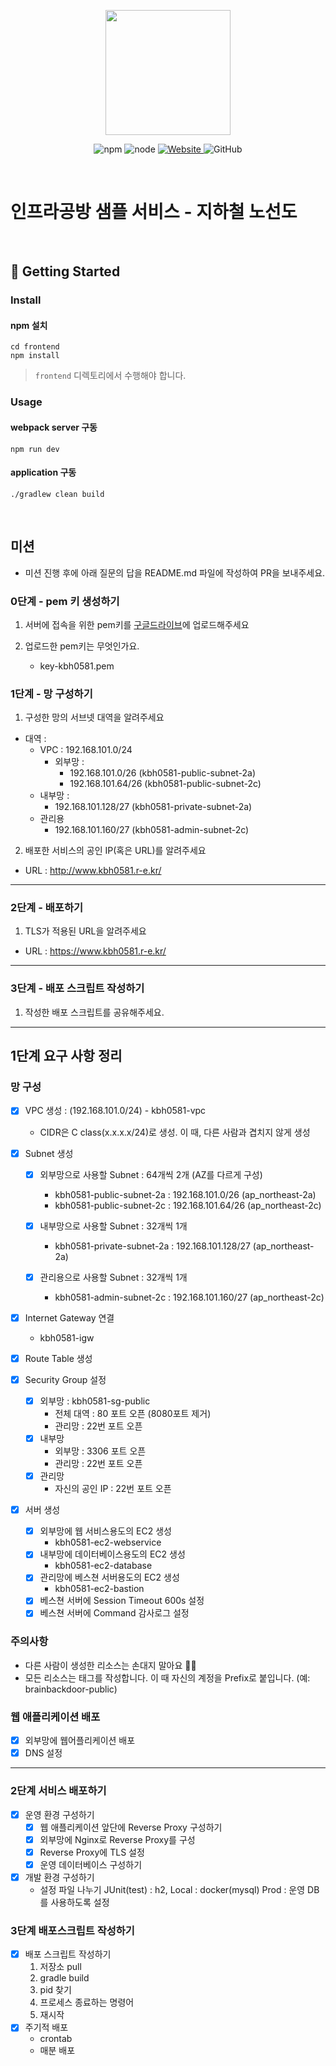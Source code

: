 <p align="center">
    <img width="200px;" src="https://raw.githubusercontent.com/woowacourse/atdd-subway-admin-frontend/master/images/main_logo.png"/>
</p>
<p align="center">
  <img alt="npm" src="https://img.shields.io/badge/npm-%3E%3D%205.5.0-blue">
  <img alt="node" src="https://img.shields.io/badge/node-%3E%3D%209.3.0-blue">
  <a href="https://edu.nextstep.camp/c/R89PYi5H" alt="nextstep atdd">
    <img alt="Website" src="https://img.shields.io/website?url=https%3A%2F%2Fedu.nextstep.camp%2Fc%2FR89PYi5H">
  </a>
  <img alt="GitHub" src="https://img.shields.io/github/license/next-step/atdd-subway-service">
</p>

<br>

# 인프라공방 샘플 서비스 - 지하철 노선도

<br>

## 🚀 Getting Started

### Install
#### npm 설치
```
cd frontend
npm install
```
> `frontend` 디렉토리에서 수행해야 합니다.

### Usage
#### webpack server 구동
```
npm run dev
```
#### application 구동
```
./gradlew clean build
```
<br>

## 미션

* 미션 진행 후에 아래 질문의 답을 README.md 파일에 작성하여 PR을 보내주세요.

### 0단계 - pem 키 생성하기

1. 서버에 접속을 위한 pem키를 [구글드라이브](https://drive.google.com/drive/folders/1dZiCUwNeH1LMglp8dyTqqsL1b2yBnzd1?usp=sharing)에 업로드해주세요

2. 업로드한 pem키는 무엇인가요.
    - key-kbh0581.pem

### 1단계 - 망 구성하기
1. 구성한 망의 서브넷 대역을 알려주세요
- 대역 : 
   * VPC : 192.168.101.0/24
     * 외부망 :  
       - 192.168.101.0/26 (kbh0581-public-subnet-2a)
       - 192.168.101.64/26 (kbh0581-public-subnet-2c)
    - 내부망 :
      - 192.168.101.128/27 (kbh0581-private-subnet-2a) 
    - 관리용 
      - 192.168.101.160/27 (kbh0581-admin-subnet-2c) 
   

2. 배포한 서비스의 공인 IP(혹은 URL)를 알려주세요

- URL : http://www.kbh0581.r-e.kr/



---

### 2단계 - 배포하기
1. TLS가 적용된 URL을 알려주세요

- URL : https://www.kbh0581.r-e.kr/

---

### 3단계 - 배포 스크립트 작성하기

1. 작성한 배포 스크립트를 공유해주세요.



---
## 1단계 요구 사항 정리

### 망 구성

- [X] VPC 생성 : (192.168.101.0/24) - kbh0581-vpc
   
   - CIDR은 C class(x.x.x.x/24)로 생성. 이 때, 다른 사람과 겹치지 않게 생성
- [X] Subnet 생성
    - [X] 외부망으로 사용할 Subnet : 64개씩 2개 (AZ를 다르게 구성)
      - kbh0581-public-subnet-2a : 192.168.101.0/26 (ap_northeast-2a)
      - kbh0581-public-subnet-2c : 192.168.101.64/26 (ap_northeast-2c)
      
    - [X] 내부망으로 사용할 Subnet : 32개씩 1개
      - kbh0581-private-subnet-2a : 192.168.101.128/27 (ap_northeast-2a) 
    - [X] 관리용으로 사용할 Subnet : 32개씩 1개
      - kbh0581-admin-subnet-2c : 192.168.101.160/27 (ap_northeast-2c)
- [X] Internet Gateway 연결
  - kbh0581-igw
- [X] Route Table 생성
- [X] Security Group 설정
  - [X] 외부망 : kbh0581-sg-public
    - 전체 대역 : 80 포트 오픈 (8080포트 제거)
    - 관리망 : 22번 포트 오픈 
  - [X] 내부망 
    - 외부망 : 3306 포트 오픈
    - 관리망 : 22번 포트 오픈 
  - [X] 관리망
    - 자신의 공인 IP : 22번 포트 오픈
- [X] 서버 생성
    - [X] 외부망에 웹 서비스용도의 EC2 생성
      - kbh0581-ec2-webservice
    - [X] 내부망에 데이터베이스용도의 EC2 생성
      - kbh0581-ec2-database
    - [X] 관리망에 베스쳔 서버용도의 EC2 생성
      - kbh0581-ec2-bastion 
    - [X] 베스쳔 서버에 Session Timeout 600s 설정
    - [X] 베스쳔 서버에 Command 감사로그 설정

### 주의사항

- 다른 사람이 생성한 리소스는 손대지 말아요 🙏🏻
- 모든 리소스는 태그를 작성합니다. 이 때 자신의 계정을 Prefix로 붙입니다. (예: brainbackdoor-public)

### 웹 애플리케이션 배포

- [X] 외부망에 웹어플리케이션 배포
- [X] DNS 설정

--- 
### 2단계 서비스 배포하기 

- [X] 운영 환경 구성하기
  - [X] 웹 애플리케이션 앞단에 Reverse Proxy 구성하기
  - [X] 외부망에 Nginx로 Reverse Proxy를 구성
  - [X] Reverse Proxy에 TLS 설정
  - [X] 운영 데이터베이스 구성하기

- [X] 개발 환경 구성하기
  - 설정 파일 나누기
    JUnit(test) : h2, 
    Local : docker(mysql)
    Prod : 운영 DB를 사용하도록 설정

### 3단계 배포스크립트 작성하기 

- [X] 배포 스크립트 작성하기 
  1. 저장소 pull
  2. gradle build
  3. pid 찾기
  4. 프로세스 종료하는 명령어
  5. 재시작 
- [X] 주기적 배포 
  - crontab
  - 매분 배포 
